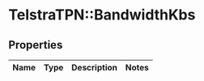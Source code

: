# TelstraTPN::BandwidthKbs

## Properties
Name | Type | Description | Notes
------------ | ------------- | ------------- | -------------


